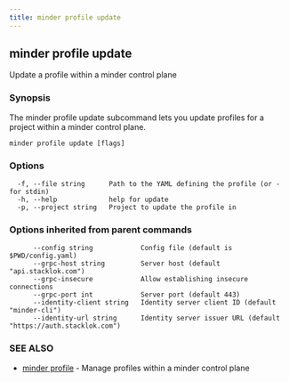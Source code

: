 ```yaml
---
title: minder profile update
---
```

## minder profile update

Update a profile within a minder control plane

### Synopsis

The minder profile update subcommand lets you update profiles for a project
within a minder control plane.

```
minder profile update [flags]
```

### Options

```
  -f, --file string      Path to the YAML defining the profile (or - for stdin)
  -h, --help             help for update
  -p, --project string   Project to update the profile in
```

### Options inherited from parent commands

```
      --config string            Config file (default is $PWD/config.yaml)
      --grpc-host string         Server host (default "api.stacklok.com")
      --grpc-insecure            Allow establishing insecure connections
      --grpc-port int            Server port (default 443)
      --identity-client string   Identity server client ID (default "minder-cli")
      --identity-url string      Identity server issuer URL (default "https://auth.stacklok.com")
```

### SEE ALSO

* [minder profile](minder_profile.md)	 - Manage profiles within a minder control plane


